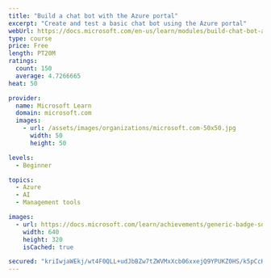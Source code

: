 ```yaml
---
title: "Build a chat bot with the Azure portal"
excerpt: "Create and test a basic chat bot using the Azure portal"
webUrl: https://docs.microsoft.com/en-us/learn/modules/build-chat-bot-azure-portal/
type: course
price: Free
length: PT20M
ratings:
  count: 150
  average: 4.7266665
heat: 50

provider:
  name: Microsoft Learn
  domain: microsoft.com
  images:
    - url: /assets/images/organizations/microsoft.com-50x50.jpg
      width: 50
      height: 50

levels:
  - Beginner

topics:
  - Azure
  - AI
  - Management tools

images:
  - url: https://docs.microsoft.com/learn/achievements/generic-badge-social.png
    width: 640
    height: 320
    isCached: true

secured: "kriIwjaWEkj/wt4F0QLL+udJbBZw7tZWVMxXcb06xxejQ9YPUKZ0HS/k5pCcKf4sIdbMHtOW704tchQc8t+BZa8WdE4XPrammbGRNav8diZjGJt3IkqtSVvZWxqELL7LGHMcPfu1Qz8D+np6IRDkYSHEaP/tvay7wFMrtNbIxGuS4bB9t392LYF2Tc0P0HG4artN6QAtXh++zHH7wSuVPM0wu8j/mVcsBLyRYElyFgvUfyMgR8cmp6B9P5xlsFh8g0rw2RU59QTNSBF679Sizw8tzf4/CU0YA1R5wP15PUbsYFuLZJ0dxmh1KpIR/RCaCFOdG9eOYTAbf7V5E5/B+Lb8iDjEVbFH+nkmdYqcX/DQd9d9/FsiF8MF59D4dHTowuZFpeECDt43bbt0pS4eL95dRgVYqV8UXDyELsFZ1X0=;9yENlzflQv+f3dp5UcRjhg=="
---
```


